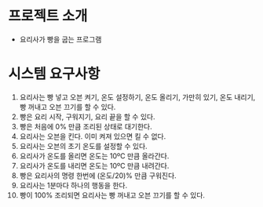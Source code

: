 # 프로젝트 소개
- 요리사가 빵을 굽는 프로그램

# 시스템 요구사항
1. 요리사는 빵 넣고 오븐 켜기, 온도 설정하기, 온도 올리기, 가만히 있기, 온도 내리기, 빵 꺼내고 오븐 끄기를 할 수 있다.
2. 빵은 요리 시작, 구워지기, 요리 끝을 할 수 있다.
3. 빵은 처음에 0% 만큼 조리된 상태로 대기한다.
4. 요리사는 오븐을 킨다. 이미 켜져 있으면 킬 수 없다.
5. 요리사는 오븐의 초기 온도를 설정할 수 있다.
5. 요리사가 온도를 올리면 온도는 10ºC 만큼 올라간다.
6. 요리사가 온도를 내리면 온도는 10ºC 만큼 내려간다.
7. 빵은 요리사의 명령 한번에 (온도/20)% 만큼 구워진다.
8. 요리사는 1분마다 하나의 행동을 한다.
9. 빵이 100% 조리되면 요리사는 빵 꺼내고 오븐 끄기를 할 수 있다.